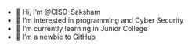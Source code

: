 - 👋 Hi, I’m @CISO-Saksham
- 👀 I’m interested in programming and Cyber Security
- 🌱 I’m currently learning in Junior College
- 💞️ I’m a newbie to GitHub

<!---
CISO-Saksham/CISO-Saksham is a ✨ special ✨ repository because its `README.md` (this file) appears on your GitHub profile.
You can click the Preview link to take a look at your changes.
--->
